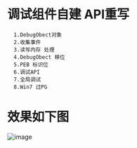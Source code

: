 # 调试组件自建 API重写 

      1.DebugObect对象
      2.收集事件
      3.读写内存 处理 
      4.DebugObect 移位
      5.PEB 标识位
      6.调试API
      7.全局调试 
      8.Win7 过PG 
# 效果如下图
![image]()


